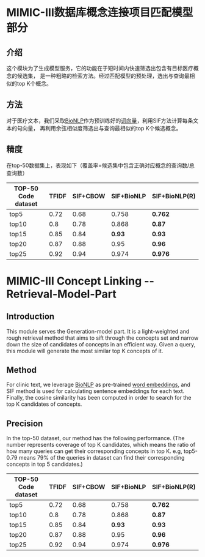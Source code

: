 #  MIMIC-III数据库概念连接项目匹配模型部分
## 介绍
这个模块为了生成模型服务，它的功能在于短时间内快速筛选出包含有目标医疗概念的候选集，
是一种粗略的检索方法。经过匹配模型的预处理，选出与查询最相似的top K个概念。
## 方法
对于医疗文本，我们采取[BioNLP](https://github.com/cambridgeltl/BioNLP-2016)作为预训练好的[词向量](https://drive.google.com/open?id=0BzMCqpcgEJgiUWs0ZnU0NlFTam8)，利用SIF方法计算每条文本的句向量，
再利用余弦相似度筛选出与查询最相似的top K个候选概念。
## 精度
在top-50数据集上，表现如下（覆盖率=候选集中包含正确对应概念的查询数/总查询数）

| TOP-50  Code dataset | TFIDF | SIF+CBOW | SIF+BioNLP | SIF+BioNLP(R) |
| -------------------- | ----- | -------- | ---------- | ------------- |
| top5                 | 0.72  | 0.68     |  0.758     |  **0.762**    |
| top10                | 0.8   | 0.78     |  0.868     |  **0.87**     |
| top15                | 0.85  | 0.84     | **0.93**   |  **0.93**     |
| top20                | 0.87  | 0.88     |  0.95      |  **0.96**     |
| top25                | 0.92  | 0.94     |  0.974     | **0.976**     |



#  MIMIC-III Concept Linking -- Retrieval-Model-Part
## Introduction
This module serves the Generation-model part. It is a light-weighted and rough retrieval method that
aims to sift through the concepts set and narrow
down the size of candidates of concepts in an efficient way. Given a query, this module will
generate the most similar top K concepts of it.

## Method
For clinic text, we leverage [BioNLP](https://github.com/cambridgeltl/BioNLP-2016) as pre-trained [word embeddings](https://drive.google.com/open?id=0BzMCqpcgEJgiUWs0ZnU0NlFTam8), and SIF method is used
for calculating sentence embeddings for each text. Finally, the cosine similarity has been
computed in order to search for the top K candidates of concepts.

## Precision
In the top-50 dataset, our method has the following performance.
(The number represents coverage of top K candidates, which means the ratio of how many queries can
get their corresponding concepts in top K. e.g, top5-0.79 means 79% of the queries in dataset
can find their corresponding concepts in top 5 candidates.)


| TOP-50  Code dataset | TFIDF | SIF+CBOW | SIF+BioNLP | SIF+BioNLP(R) |
| -------------------- | ----- | -------- | ---------- | ------------- |
| top5                 | 0.72  | 0.68     |  0.758     |  **0.762**    |
| top10                | 0.8   | 0.78     |  0.868     |  **0.87**     |
| top15                | 0.85  | 0.84     | **0.93**   |  **0.93**     |
| top20                | 0.87  | 0.88     |  0.95      |  **0.96**     |
| top25                | 0.92  | 0.94     |  0.974     | **0.976**     |




